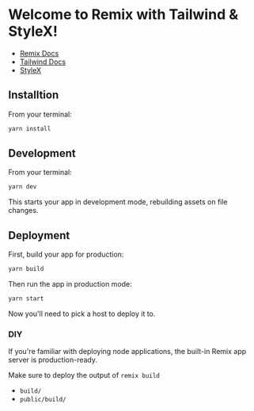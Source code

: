 # Welcome to Remix with Tailwind & StyleX!

- [Remix Docs](https://remix.run/docs)
- [Tailwind Docs](https://tailwindcss.com)
- [StyleX](https://stylexjs.com)

## Installtion

From your terminal:

```sh
yarn install
```

## Development

From your terminal:

```sh
yarn dev
```

This starts your app in development mode, rebuilding assets on file changes.

## Deployment

First, build your app for production:

```sh
yarn build
```

Then run the app in production mode:

```sh
yarn start
```

Now you'll need to pick a host to deploy it to.

### DIY

If you're familiar with deploying node applications, the built-in Remix app server is production-ready.

Make sure to deploy the output of `remix build`

- `build/`
- `public/build/`
